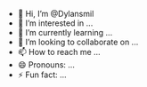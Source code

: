 - 👋 Hi, I’m @Dylansmil
- 👀 I’m interested in ...
- 🌱 I’m currently learning ...
- 💞️ I’m looking to collaborate on ...
- 📫 How to reach me ...
- 😄 Pronouns: ...
- ⚡ Fun fact: ...

<!---
Dylansmil/Dylansmil is a ✨ special ✨ repository because its `README.md` (this file) appears on your GitHub profile.
You can click the Preview link to take a look at your changes.
--->
